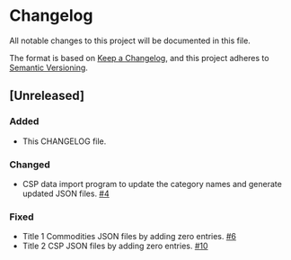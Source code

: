 # Changelog

All notable changes to this project will be documented in this file.

The format is based on [Keep a Changelog](https://keepachangelog.com/en/1.0.0/),
and this project adheres to [Semantic Versioning](https://semver.org/spec/v2.0.0.html).

## [Unreleased]

### Added

- This CHANGELOG file.

### Changed

- CSP data import program to update the category names and generate updated JSON files. [#4](https://github.com/policy-design-lab/data-import/issues/4)

### Fixed

- Title 1 Commodities JSON files by adding zero entries. [#6](https://github.com/policy-design-lab/data-import/issues/6)
- Title 2 CSP JSON files by adding zero entries. [#10](https://github.com/policy-design-lab/data-import/issues/10)

